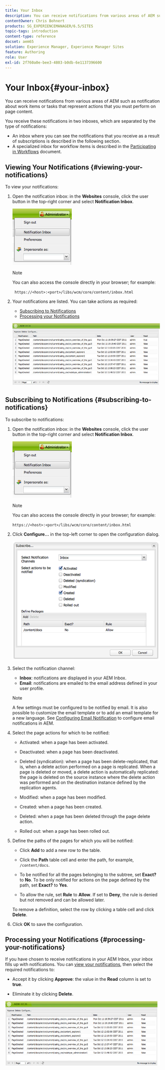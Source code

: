 ```yaml
---
title: Your Inbox
description: You can receive notifications from various areas of AEM such as notification about work items or tasks that represent actions that you must perform on page content.
contentOwner: Chris Bohnert
products: SG_EXPERIENCEMANAGER/6.5/SITES
topic-tags: introduction
content-type: reference
docset: aem65
solution: Experience Manager, Experience Manager Sites
feature: Authoring
role: User
exl-id: 2f760a0e-bee3-4803-b0db-6e1137396600
---
```

# Your Inbox{#your-inbox}

You can receive notifications from various areas of AEM such as notification about work items or tasks that represent actions that you must perform on page content.

You receive these notifications in two inboxes, which are separated by the type of notifications:

* An inbox where you can see the notifications that you receive as a result of subscriptions is described in the following section.
* A specialized inbox for workflow items is described in the [Participating in Workflows](/help/sites-classic-ui-authoring/classic-workflows-participating.md) document.

## Viewing Your Notifications {#viewing-your-notifications}

To view your notifications:

1. Open the notification inbox: in the **Websites** console, click the user button in the top-right corner and select **Notification Inbox**.

   ![screen_shot_2012-02-08at105226am](assets/screen_shot_2012-02-08at105226am.png)

   >[!NOTE]
   >
   >You can also access the console directly in your browser; for example:
   >
   >
   >` https://<host>:<port>/libs/wcm/core/content/inbox.html`

1. Your notifications are listed. You can take actions as required:

    * [Subscribing to Notifications](#subscribing-to-notifications)
    * [Processing your Notifications](#processing-your-notifications)

   ![chlimage_1-4](assets/chlimage_1-4.jpeg)

## Subscribing to Notifications {#subscribing-to-notifications}

To subscribe to notifications:

1. Open the notification inbox: in the **Websites** console, click the user button in the top-right corner and select **Notification Inbox**.

   ![screen_shot_2012-02-08at105226am-1](assets/screen_shot_2012-02-08at105226am-1.png)

   >[!NOTE]
   >
   >You can also access the console directly in your browser; for example:
   >
   >
   >`https://<host>:<port>/libs/wcm/core/content/inbox.html`

1. Click **Configure...** in the top-left corner to open the configuration dialog.

   ![screen_shot_2012-02-08at111056am](assets/screen_shot_2012-02-08at111056am.png)

1. Select the notification channel:

    * **Inbox**: notifications are displayed in your AEM Inbox.
    * **Email**: notifications are emailed to the email address defined in your user profile.

   >[!NOTE]
   >
   >A few settings must be configured to be notified by email. It is also possible to customize the email template or to add an email template for a new language. See [Configuring Email Notification](/help/sites-administering/notification.md#configuringemailnotification) to configure email notifications in AEM.

1. Select the page actions for which to be notified:

    * Activated: when a page has been activated.
    * Deactivated: when a page has been deactivated.
    * Deleted (syndication): when a page has been delete-replicated, that is, when a delete action performed on a page is replicated.
      When a page is deleted or moved, a delete action is automatically replicated: the page is deleted on the source instance where the delete action was performed and on the destination instance defined by the replication agents.

    * Modified: when a page has been modified.
    * Created: when a page has been created.
    * Deleted: when a page has been deleted through the page delete action.
    * Rolled out: when a page has been rolled out.

1. Define the paths of the pages for which you will be notified:

    * Click **Add** to add a new row to the table.
    * Click the **Path** table cell and enter the path, for example, `/content/docs`.

    * To be notified for all the pages belonging to the subtree, set **Exact?** to **No**.
      To be only notified for actions on the page defined by the path, set **Exact?** to **Yes**.

    * To allow the rule, set **Rule** to **Allow**. If set to **Deny**, the rule is denied but not removed and can be allowed later.

   To remove a definition, select the row by clicking a table cell and click **Delete**.

1. Click **OK** to save the configuration.

## Processing your Notifications {#processing-your-notifications}

If you have chosen to receive notifications in your AEM Inbox, your inbox fills up with notifications. You can [view your notifications](#viewing-your-notifications), then select the required notifications to:

* Accept it by clicking **Approve**: the value in the **Read** column is set to **true**.

* Eliminate it by clicking **Delete**.

![chlimage_1-5](assets/chlimage_1-5.jpeg)
